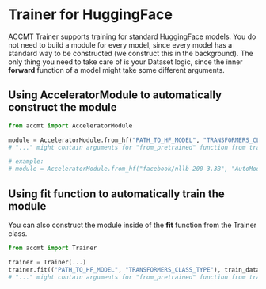 # Trainer for HuggingFace

ACCMT Trainer supports training for standard HuggingFace models. You do not need to build a module for every model, since every model has a standard way to be constructed (we construct this in the background). The only thing you need to take care of is your Dataset logic, since the inner **forward** function of a model might take some different arguments.

## Using AcceleratorModule to automatically construct the module

```python
from accmt import AcceleratorModule

module = AcceleratorModule.from_hf("PATH_TO_HF_MODEL", "TRANSFORMERS_CLASS_TYPE", ...)
# "..." might contain arguments for "from_pretrained" function from transformers library.

# example:
# module = AcceleratorModule.from_hf("facebook/nllb-200-3.3B", "AutoModelForSeq2Seq", torch_dtype=torch.bfloat16)
```

## Using fit function to automatically train the module

You can also construct the module inside of the **fit** function from the Trainer class.

```python
from accmt import Trainer

trainer = Trainer(...)
trainer.fit(("PATH_TO_HF_MODEL", "TRANSFORMERS_CLASS_TYPE"), train_dataset, val_dataset, ...)
# "..." might contain arguments for "from_pretrained" function from transformers library.
```
